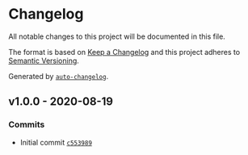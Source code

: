 # Changelog

All notable changes to this project will be documented in this file.

The format is based on [Keep a Changelog](https://keepachangelog.com/en/1.0.0/)
and this project adheres to [Semantic Versioning](https://semver.org/spec/v2.0.0.html).

Generated by [`auto-changelog`](https://github.com/CookPete/auto-changelog).

## v1.0.0 - 2020-08-19

### Commits

- Initial commit [`c553989`](https://github.com/martinholden-skillsoft/jsonata-extended-exerciser/commit/c553989b4eecf50cfb92666cf82115dd77d9c51f)

